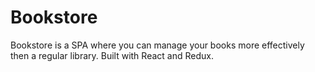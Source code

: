 # Bookstore
Bookstore is a SPA where you can manage your books more effectively then a regular library. Built with React and Redux.
